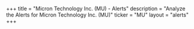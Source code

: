 +++
title = "Micron Technology Inc. (MU) - Alerts"
description = "Analyze the Alerts for Micron Technology Inc. (MU)"
ticker = "MU"
layout = "alerts"
+++

